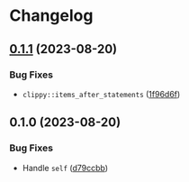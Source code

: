 # Changelog

## [0.1.1](https://github.com/JonathanWoollett-Light/log-instrument/compare/log-instrument-macros-v0.1.0...log-instrument-macros-v0.1.1) (2023-08-20)


### Bug Fixes

* `clippy::items_after_statements` ([1f96d6f](https://github.com/JonathanWoollett-Light/log-instrument/commit/1f96d6f41876efd95ef46fb05e2d9436d3774e56))

## 0.1.0 (2023-08-20)


### Bug Fixes

* Handle `self` ([d79ccbb](https://github.com/JonathanWoollett-Light/log-instrument/commit/d79ccbb4139f418dcca498e90b57da86971d35fc))

